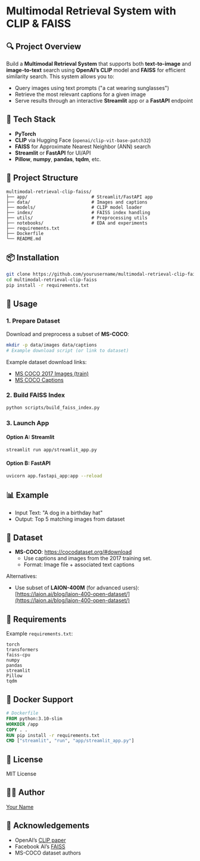 # Multimodal Retrieval System with CLIP & FAISS

## 🔍 Project Overview
Build a **Multimodal Retrieval System** that supports both **text-to-image** and **image-to-text** search using **OpenAI’s CLIP** model and **FAISS** for efficient similarity search. This system allows you to:

- Query images using text prompts ("a cat wearing sunglasses")
- Retrieve the most relevant captions for a given image
- Serve results through an interactive **Streamlit** app or a **FastAPI** endpoint

## 🧰 Tech Stack
- **PyTorch**
- **CLIP** via Hugging Face (`openai/clip-vit-base-patch32`)
- **FAISS** for Approximate Nearest Neighbor (ANN) search
- **Streamlit** or **FastAPI** for UI/API
- **Pillow**, **numpy**, **pandas**, **tqdm**, etc.

## 📁 Project Structure
```
multimodal-retrieval-clip-faiss/
├── app/                        # Streamlit/FastAPI app
├── data/                       # Images and captions
├── models/                     # CLIP model loader
├── index/                      # FAISS index handling
├── utils/                      # Preprocessing utils
├── notebooks/                  # EDA and experiments
├── requirements.txt
├── Dockerfile
└── README.md
```

## 📦 Installation
```bash
git clone https://github.com/yourusername/multimodal-retrieval-clip-faiss.git
cd multimodal-retrieval-clip-faiss
pip install -r requirements.txt
```

## 🚀 Usage
### 1. Prepare Dataset
Download and preprocess a subset of **MS-COCO**:

```bash
mkdir -p data/images data/captions
# Example download script (or link to dataset)
```

Example dataset download links:
- <a href="http://images.cocodataset.org/zips/train2017.zip" target="_blank">MS COCO 2017 Images (train)</a>
- <a href="https://github.com/tylin/coco-caption" target="_blank">MS COCO Captions</a>

### 2. Build FAISS Index
```bash
python scripts/build_faiss_index.py
```

### 3. Launch App
#### Option A: Streamlit
```bash
streamlit run app/streamlit_app.py
```

#### Option B: FastAPI
```bash
uvicorn app.fastapi_app:app --reload
```

## 📊 Example
- Input Text: "A dog in a birthday hat"
- Output: Top 5 matching images from dataset

## 🧪 Dataset
- **MS-COCO**: <a href="https://cocodataset.org/#download" target="_blank">https://cocodataset.org/#download</a>
  - Use captions and images from the 2017 training set.
  - Format: Image file + associated text captions

Alternatives:
- Use subset of **LAION-400M** (for advanced users): [https://laion.ai/blog/laion-400-open-dataset/](https://laion.ai/blog/laion-400-open-dataset/)

## 📄 Requirements
Example `requirements.txt`:
```
torch
transformers
faiss-cpu
numpy
pandas
streamlit
Pillow
tqdm
```

## 🐳 Docker Support
```dockerfile
# Dockerfile
FROM python:3.10-slim
WORKDIR /app
COPY . .
RUN pip install -r requirements.txt
CMD ["streamlit", "run", "app/streamlit_app.py"]
```

## 📘 License
MIT License

## 👨‍💻 Author
[Your Name](https://github.com/yourusername)

## 📎 Acknowledgements
- OpenAI’s [CLIP paper](https://arxiv.org/abs/2103.00020)
- Facebook AI’s [FAISS](https://github.com/facebookresearch/faiss)
- MS-COCO dataset authors
